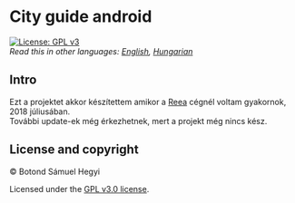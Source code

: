 # City guide android
[![License: GPL v3](https://img.shields.io/badge/License-GPL%20v3-blue.svg)](https://www.gnu.org/licenses/gpl-3.0) <br/>
*Read this in other languages: [English](README.md), [Hungarian](README.hu.md)* <br/>
## Intro
Ezt a projektet akkor készítettem amikor a [Reea](https://www.reea.net/) cégnél voltam gyakornok, 2018 júliusában.<br/>
További update-ek még érkezhetnek, mert a projekt még nincs kész. <br/>


## License and copyright
© Botond Sámuel Hegyi

Licensed under the [GPL v3.0 license](LICENSE).
